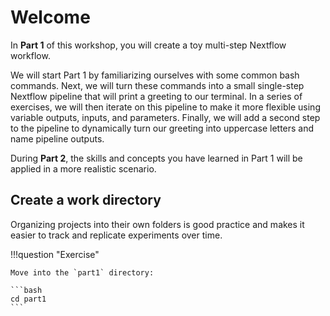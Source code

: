 # Welcome

In **Part 1** of this workshop, you will create a toy multi-step Nextflow workflow.

We will start Part 1 by familiarizing ourselves with some common bash commands. Next, we will turn these commands into a small single-step Nextflow pipeline that will print a greeting to our terminal. In a series of exercises, we will then iterate on this pipeline to make it more flexible using variable outputs, inputs, and parameters. Finally, we will add a second step to the pipeline to dynamically turn our greeting into uppercase letters and name pipeline outputs.

During **Part 2**, the skills and concepts you have learned in Part 1 will be applied in a more realistic scenario.

## Create a work directory

Organizing projects into their own folders is good practice and makes it easier to track and replicate experiments over time.

!!!question "Exercise"

    Move into the `part1` directory:

    ```bash
    cd part1
    ```
